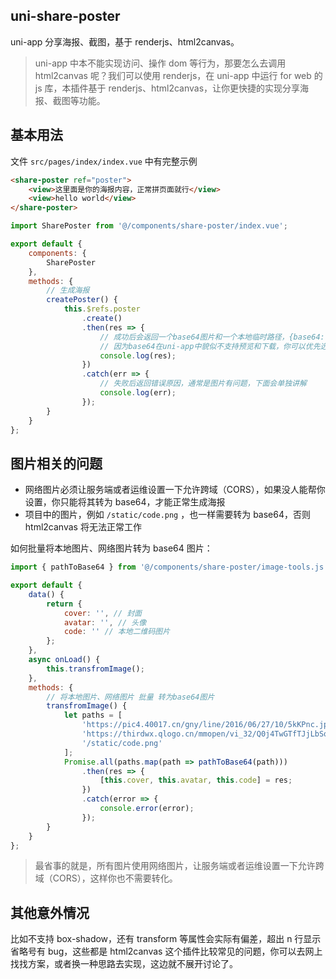 ## uni-share-poster

uni-app 分享海报、截图，基于 renderjs、html2canvas。

> uni-app 中本不能实现访问、操作 dom 等行为，那要怎么去调用 html2canvas 呢？我们可以使用 renderjs，在 uni-app 中运行 for web 的 js 库，本插件基于 renderjs、html2canvas，让你更快捷的实现分享海报、截图等功能。

## 基本用法

文件 `src/pages/index/index.vue` 中有完整示例

```html
<share-poster ref="poster">
    <view>这里面是你的海报内容，正常拼页面就行</view>
    <view>hello world</view>
</share-poster>
```

```javascript
import SharePoster from '@/components/share-poster/index.vue';

export default {
    components: {
        SharePoster
    },
    methods: {
        // 生成海报
        createPoster() {
            this.$refs.poster
                .create()
                .then(res => {
                    // 成功后会返回一个base64图片和一个本地临时路径，{base64: '', path: ''}
                    // 因为base64在uni-app中貌似不支持预览和下载，你可以优先选择只用临时路径 path
                    console.log(res);
                })
                .catch(err => {
                    // 失败后返回错误原因，通常是图片有问题，下面会单独讲解
                    console.log(err);
                });
        }
    }
};
```

## 图片相关的问题

-   网络图片必须让服务端或者运维设置一下允许跨域（CORS），如果没人能帮你设置，你只能将其转为 base64，才能正常生成海报
-   项目中的图片，例如 `/static/code.png` ，也一样需要转为 base64，否则 html2canvas 将无法正常工作

如何批量将本地图片、网络图片转为 base64 图片：

```js
import { pathToBase64 } from '@/components/share-poster/image-tools.js';

export default {
    data() {
        return {
            cover: '', // 封面
            avatar: '', // 头像
            code: '' // 本地二维码图片
        };
    },
    async onLoad() {
        this.transfromImage();
    },
    methods: {
        // 将本地图片、网络图片 批量 转为base64图片
        transfromImage() {
            let paths = [
                'https://pic4.40017.cn/gny/line/2016/06/27/10/5kKPnc.jpg',
                'https://thirdwx.qlogo.cn/mmopen/vi_32/Q0j4TwGTfTJjLbSqEKbzLoiawMOHz33vGAMLBiboibJiaKxjib8TXdkKVSfxB8eicnWCdh43gAak2GJ7ekickyOnXiagGA/132',
                '/static/code.png'
            ];
            Promise.all(paths.map(path => pathToBase64(path)))
                .then(res => {
                    [this.cover, this.avatar, this.code] = res;
                })
                .catch(error => {
                    console.error(error);
                });
        }
    }
};
```

> 最省事的就是，所有图片使用网络图片，让服务端或者运维设置一下允许跨域（CORS），这样你也不需要转化。

## 其他意外情况

比如不支持 box-shadow，还有 transform 等属性会实际有偏差，超出 n 行显示省略号有 bug，这些都是 html2canvas 这个插件比较常见的问题，你可以去网上找找方案，或者换一种思路去实现，这边就不展开讨论了。
